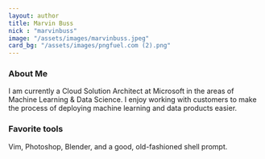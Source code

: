 ```yaml
---
layout: author
title: Marvin Buss
nick : "marvinbuss"
image: "/assets/images/marvinbuss.jpeg"
card_bg: "/assets/images/pngfuel.com (2).png"
---
```


### About Me

I am currently a Cloud Solution Architect at Microsoft in the areas of Machine Learning & Data Science.  I enjoy working with customers to make the process of deploying machine learning and data products easier.


### Favorite tools

Vim, Photoshop, Blender, and a good, old-fashioned shell prompt.